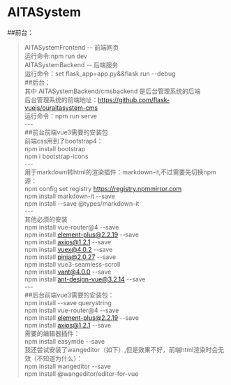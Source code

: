 # AITASystem<br/>
##前台：<br/>
>AITASystemFrontend -- 前端网页<br/>
运行命令:npm run dev<br/>
>AITASystemBackend -- 后端服务<br/>
运行命令：set flask_app=app.py&&flask run --debug<br/>
##后台：<br/>
>其中 AITASystemBackend/cmsbackend 是后台管理系统的后端<br/>
>后台管理系统的前端地址：https://github.com/flask-vuejs/ouraitasystem-cms<br/>
>运行命令：npm run serve <br/>
---<br/>
##前台前端vue3需要的安装包<br/>
>前端css用到了bootstrap4：<br/>
>npm install bootstrap<br/>
>npm i bootstrap-icons<br/>
---<br/>
>用于markdown转html的渲染插件：markdown-it,不过需要先切换npm源：<br/>
>npm config set registry https://registry.npmmirror.com<br/>
>npm install markdown-it --save<br/>
>npm install --save @types/markdown-it<br/>
---<br/>
>其他必须的安装<br/>
>npm install vue-router@4 --save<br/>
>npm install element-plus@2.2.19 --save<br/>
>npm install axios@1.2.1 --save<br/>
>npm install vuex@4.0.2 --save<br/>
>npm install pinia@2.0.27 --save<br/>
>npm install vue3-seamless-scroll<br/>
>npm install vant@4.0.0 --save<br/>
>npm install ant-design-vue@3.2.14 --save<br/>
---<br/>
##后台前端vue3需要的安装包：<br/>
>npm install --save querystring<br/>
>npm install vue-router@4 --save<br/>
>npm install element-plus@2.2.19 --save<br/>
>npm install axios@1.2.1 --save<br/>
>需要的编辑器插件：<br/>
>npm install easymde --save<br/>
>我还尝试安装了wangeditor（如下）,但是效果不好，前端html渲染时会无效（不知道为什么）：<br/>
>npm install wangeditor --save<br/>
>npm install @wangeditor/editor-for-vue<br/>
